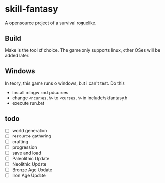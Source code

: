 # skill-fantasy
A opensource project of a survival roguelike.

## Build

Make is the tool of choice. The game only supports linux, other OSes will be added later.

## Windows
In teory, this game runs o windows, but i can't test. Do this:

* install mingw and pdcurses
* change `<ncurses.h>` to `<curses.h>` in include/skfantasy.h
* execute run.bat

## todo

* [ ] world generation
* [ ] resource gathering
* [ ] crafting
* [ ] progression
* [ ] save and load
* [ ] Paleolithic Update
* [ ] Neolithic Update
* [ ] Bronze Age Update
* [ ] Iron Age Update
